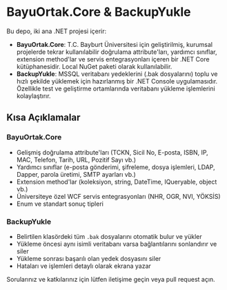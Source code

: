 # BayuOrtak.Core & BackupYukle

Bu depo, iki ana .NET projesi içerir:

- **BayuOrtak.Core**: T.C. Bayburt Üniversitesi için geliştirilmiş, kurumsal projelerde tekrar kullanılabilir doğrulama attribute'ları, yardımcı sınıflar, extension method'lar ve servis entegrasyonları içeren bir .NET Core kütüphanesidir. Local NuGet paketi olarak kullanılabilir.
- **BackupYukle**: MSSQL veritabanı yedeklerini (.bak dosyalarını) toplu ve hızlı şekilde yüklemek için hazırlanmış bir .NET Console uygulamasıdır. Özellikle test ve geliştirme ortamlarında veritabanı yükleme işlemlerini kolaylaştırır.

## Kısa Açıklamalar

### BayuOrtak.Core
- Gelişmiş doğrulama attribute'ları (TCKN, Sicil No, E-posta, ISBN, IP, MAC, Telefon, Tarih, URL, Pozitif Sayı vb.)
- Yardımcı sınıflar (e-posta gönderimi, şifreleme, dosya işlemleri, LDAP, Dapper, parola üretimi, SMTP ayarları vb.)
- Extension method'lar (koleksiyon, string, DateTime, IQueryable, object vb.)
- Üniversiteye özel WCF servis entegrasyonları (NHR, OGR, NVI, YÖKSİS)
- Enum ve standart sonuç tipleri

### BackupYukle
- Belirtilen klasördeki tüm `.bak` dosyalarını otomatik bulur ve yükler
- Yükleme öncesi aynı isimli veritabanı varsa bağlantılarını sonlandırır ve siler
- Yükleme sonrası başarılı olan yedek dosyasını siler
- Hataları ve işlemleri detaylı olarak ekrana yazar

Sorularınız ve katkılarınız için lütfen iletişime geçin veya pull request açın.